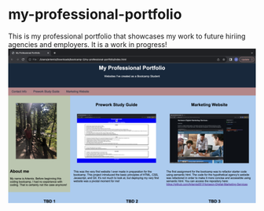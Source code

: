 # my-professional-portfolio
This is my professional portfolio that showcases my work to future hiriing agencies and employers. It is a work in progress!
<img src="Screenshot 2023-10-16 at 6.46.07 PM.png" alt="preview of portfolio"/>